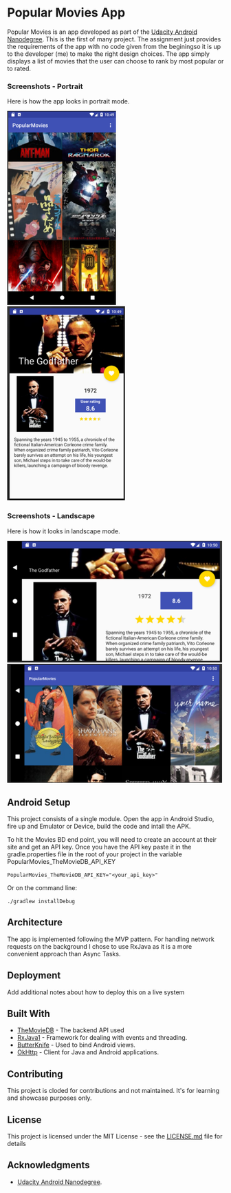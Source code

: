 # Popular Movies App

Popular Movies is an app developed as part of the [Udacity Android Nanodegree](https://eu.udacity.com/course/android-developer-nanodegree-by-google--nd801).
This is the first of many project. The assignment just provides the requirements of the app with no code given from the beginingso it is up to the developer (me) to make the right design choices.
The app simply displays a list of movies that the user can choose to rank by most popular or to rated.

### Screenshots - Portrait

Here is how the app looks in portrait mode. 

<p float="left">
  <img src="demo_images/pop_movies_screnshot1.png" height="450">
  <img src="demo_images/pop_movies_screnshot2.png" height="450"/>
</p>

### Screenshots - Landscape

Here is how it looks in landscape mode.

<p float="left">
  <img src="demo_images/pop_movies_screnshot_land1.png" width="500"/>
  <img src="demo_images/pop_movies_screnshot-land2.png" width="500"/>
</p>


## Android Setup

This project consists of a single module. Open the app in Android Studio, fire up and Emulator or Device, build the code and intall the APK.

To hit the Movies BD end point, you will need to create an account at their site and get an API key. 
Once you have the API key paste it in the gradle.properties file in the root of your project in the variable PopularMovies_TheMovieDB_API_KEY

```
PopularMovies_TheMovieDB_API_KEY="<your_api_key>"
```

Or on the command line:
```
./gradlew installDebug
``` 

## Architecture 

The app is implemented following the MVP pattern. 
For handling network requests on the background I chose to use RxJava as it is a more convenient approach than Async Tasks. 


## Deployment

Add additional notes about how to deploy this on a live system

## Built With

* [TheMovieDB](https://www.themoviedb.org/documentation/api) - The backend API used
* [RxJava1](https://github.com/ReactiveX/RxJava) - Framework for dealing with events and threading.
* [ButterKnife](http://jakewharton.github.io/butterknife/) - Used to bind Android views.
* [OkHttp](http://square.github.io/okhttp/) - Client for Java and Android applications.


## Contributing

This project is cloded for contributions and not maintained. It's for learning and showcase purposes only.



## License

This project is licensed under the MIT License - see the [LICENSE.md](LICENSE.md) file for details

## Acknowledgments

* [Udacity Android Nanodegree](https://eu.udacity.com/course/android-developer-nanodegree-by-google--nd801). 
